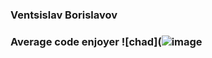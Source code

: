 ### Ventsislav Borislavov

### Average code enjoyer ![chad](![image](https://user-images.githubusercontent.com/64546764/141463464-5b5651c8-9d85-4f52-a8c6-79d0d678360c.png)

<!--
**VentsislavBorislavov/VentsislavBorislavov** is a ✨ _special_ ✨ repository because its `README.md` (this file) appears on your GitHub profile.

Here are some ideas to get you started:

- 🔭 I’m currently working on ...
- 🌱 I’m currently learning ...
- 👯 I’m looking to collaborate on ...
- 🤔 I’m looking for help with ...
- 💬 Ask me about ...
- 📫 How to reach me: ...
- 😄 Pronouns: ...
- ⚡ Fun fact: ...
-->
